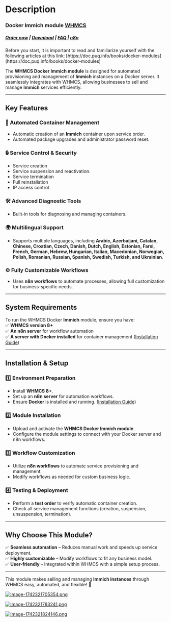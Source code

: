 # Description

### Docker Immich module **[WHMCS](https://puqcloud.com/link.php?id=77)** 

#####  [Order now](https://puqcloud.com/whmcs-module-docker-immich.php) | [Download](https://download.puqcloud.com/WHMCS/servers/PUQ_WHMCS-Docker-Immich/) | [FAQ](https://faq.puqcloud.com/) | [n8n](https://puqcloud.com/link.php?id=117)

<p class="callout info">Before you start, it is important to read and familiarize yourself with the following articles at this link:  
[https://doc.puq.info/books/docker-modules](https://doc.puq.info/books/docker-modules)</p>

The **WHMCS Docker Immich module** is designed for automated provisioning and management of **Immich** instances on a Docker server. It seamlessly integrates with WHMCS, allowing businesses to sell and manage **Immich** services efficiently.

- - - - - -

## **Key Features**

### **🚀 Automated Container Management**

- Automatic creation of an **Immich** container upon service order.
- Automated package upgrades and administrator password reset.

### **🔒 Service Control &amp; Security**

- Service creation
- Service suspension and reactivation.
- Service termination
- Full reinstallation
- IP access control

### **🛠️ Advanced Diagnostic Tools**

- Built-in tools for diagnosing and managing containers.

### **🌍 Multilingual Support**

- Supports multiple languages, including **Arabic, Azerbaijani, Catalan, Chinese, Croatian, Czech, Danish, Dutch, English, Estonian, Farsi, French, German, Hebrew, Hungarian, Italian, Macedonian, Norwegian, Polish, Romanian, Russian, Spanish, Swedish, Turkish, and Ukrainian**.

### **⚙️ Fully Customizable Workflows**

- Uses **n8n workflows** to automate processes, allowing full customization for business-specific needs.

- - - - - -

## **System Requirements**

To run the WHMCS Docker **Immich** module, ensure you have:  
✅ **WHMCS version 8+**  
✅ **An n8n server** for workflow automation  
✅ **A server with Docker installed** for container management ([Installation Guide](https://doc.puq.info/books/docker-modules/page/installing-docker-for-puqcloud-modules))

- - - - - -

## **Installation &amp; Setup**

### **1️⃣ Environment Preparation**

- Install **WHMCS 8+**.
- Set up an **n8n server** for automation workflows.
- Ensure **Docker** is installed and running. ([Installation Guide](https://doc.puq.info/books/docker-modules/page/installing-docker-for-puqcloud-modules))

### **2️⃣ Module Installation**

- Upload and activate the **WHMCS Docker Immich module**.
- Configure the module settings to connect with your Docker server and n8n workflows.

### **3️⃣ Workflow Customization**

- Utilize **n8n workflows** to automate service provisioning and management.
- Modify workflows as needed for custom business logic.

### **4️⃣ Testing &amp; Deployment**

- Perform a **test order** to verify automatic container creation.
- Check all service management functions (creation, suspension, unsuspension, termination).

- - - - - -

## **Why Choose This Module?**

✅ **Seamless automation** – Reduces manual work and speeds up service deployment.  
✅ **Highly customizable** – Modify workflows to fit any business model.  
✅ **User-friendly** – Integrated within WHMCS with a simple setup process.

- - - - - -

This module makes selling and managing **Immich instances** through WHMCS easy, automated, and flexible! 🚀

[![image-1742321705354.png](https://doc.puq.info/uploads/images/gallery/2025-03/scaled-1680-/image-1742321705354.png)](https://doc.puq.info/uploads/images/gallery/2025-03/image-1742321705354.png)

[![image-1742321783241.png](https://doc.puq.info/uploads/images/gallery/2025-03/scaled-1680-/image-1742321783241.png)](https://doc.puq.info/uploads/images/gallery/2025-03/image-1742321783241.png)

[![image-1742321824146.png](https://doc.puq.info/uploads/images/gallery/2025-03/scaled-1680-/image-1742321824146.png)](https://doc.puq.info/uploads/images/gallery/2025-03/image-1742321824146.png)